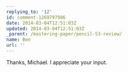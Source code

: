 ```yaml
---
replying_to: '12'
id: comment-1269797986
date: 2014-03-04T12:51:03Z
updated: 2014-03-04T12:51:03Z
_parent: /mastering-paper/pencil-53-review/
name: Ben
url: ''
---
```


Thanks, Michael. I appreciate your input.
